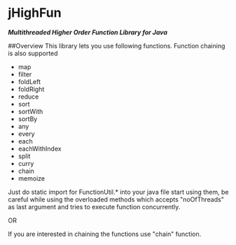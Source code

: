 jHighFun
========

***Multithreaded Higher Order Function Library for Java***

##Overview
This library lets you use following functions. Function chaining is also supported

 * map <br>
 * filter <br>
 * foldLeft <br>
 * foldRight <br>
 * reduce <br>
 * sort <br>
 * sortWith <br>
 * sortBy <br>
 * any <br>
 * every <br>
 * each <br>
 * eachWithIndex <br>
 * split <br>
 * curry <br>
 * chain <br>
 * memoize <br>

Just do static import for FunctionUtil.* into your java file start using them, be careful while using the overloaded methods which accepts "noOfThreads" as last argument and tries to execute function concurrently.

OR

If you are interested in chaining the functions use "chain" function.
